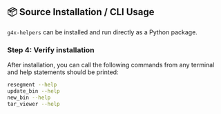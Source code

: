 ## 📦 Source Installation / CLI Usage

`g4x-helpers` can be installed and run directly as a Python package.



### Step 4: Verify installation

After installation, you can call the following commands from any terminal and help statements should be printed:

```bash
resegment --help
update_bin --help
new_bin --help
tar_viewer --help
```